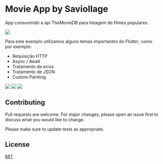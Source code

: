 # Movie App by Saviollage

App consumindo a api TheMovieDB para listagem de filmes populares.

![](screens/3.gif)


Para este exemplo utilizamos alguns temas importantes do *Flutter*, como por exemplo: 
- Requisição HTTP 
- Async / Await
- Tratamento de erros
- Tratamento de JSON
- Custom Painting

![](screens/1.png) ![](screens/2.png) ![](screens/0.png)

## Contributing
Pull requests are welcome. For major changes, please open an issue first to discuss what you would like to change.

Please make sure to update tests as appropriate.

## License
[MIT](https://choosealicense.com/licenses/mit/)

